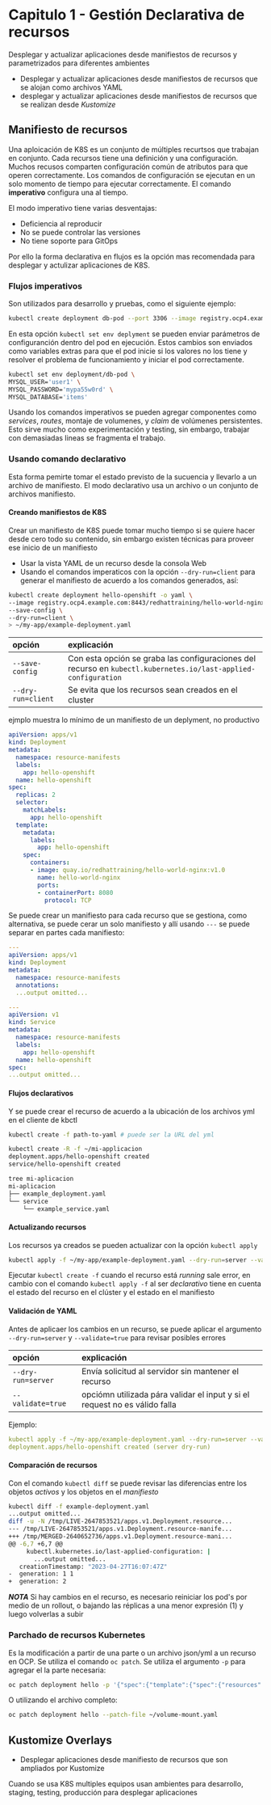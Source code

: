# Capitulo 1 - Gestión Declarativa de recursos

Desplegar y actualizar aplicaciones desde manifiestos de recursos y parametrizados para diferentes ambientes

- Desplegar y actualizar aplicaciones desde manifiestos de recursos que se alojan como archivos YAML
- desplegar y actualizar aplicaciones desde manifiestos de recursos que se realizan desde *Kustomize*

## Manifiesto de recursos

Una aploicación de K8S es un conjunto de múltiples recurtsos que trabajan en conjunto. Cada recursos tiene una definición y una configuración. Muchos recusos comparten configuración común de atributos para que operen correctamente. Los comandos de configuración se ejecutan en un solo momento de tiempo para ejecutar correctamente. El comando **imperativo** configura una al tiempo.

El modo imperativo tiene varias desventajas:
- Deficiencia al reproducir
- No se puede controlar las versiones
- No tiene soporte para GitOps

Por ello la forma declarativa en flujos es la opción mas recomendada para desplegar y actulizar aplicaciones de K8S.

### Flujos imperativos

Son utilizados para desarrollo y pruebas, como el siguiente ejemplo:

```bash        
kubectl create deployment db-pod --port 3306 --image registry.ocp4.example.com:8443/rhel8/mysql-80
```

En esta opción `kubectl set env deplyment` se pueden enviar parámetros de configuranción dentro del pod en ejecución. Estos cambios son enviados como variables extras para que el pod inicie si los valores no los tiene y resolver el problema de funcionamiento y iniciar el pod correctamente.

```bash
kubectl set env deployment/db-pod \
MYSQL_USER='user1' \
MYSQL_PASSWORD='mypa55w0rd' \
MYSQL_DATABASE='items'
```

Usando los comandos imperativos se pueden agregar componentes como *services*, *routes*, montaje de volumenes, y *claim* de volúmenes persistentes. Esto sirve mucho como experimentación y testing, sin embargo, trabajar con demasiadas lineas se fragmenta el trabajo.

### Usando comando declarativo

Esta forma pemirte tomar el estado previsto de la sucuencia y llevarlo a un archivo de manifiesto. El modo declarativo usa un archivo o un conjunto de archivos manifiesto.

#### Creando manifiestos de K8S

Crear un manifiesto de K8S puede tomar mucho tiempo si se quiere hacer desde cero todo su contenido, sin embargo existen técnicas para proveer ese inicio de un manifiesto

- Usar la vista YAML de un recurso desde la consola Web
- Usando el comandos imperaticos con la opción `--dry-run=client` para generar el manifiesto de acuerdo a los comandos generados, así:

```bash
kubectl create deployment hello-openshift -o yaml \
--image registry.ocp4.example.com:8443/redhattraining/hello-world-nginx:v1.0 \
--save-config \
--dry-run=client \
> ~/my-app/example-deployment.yaml
```

|opción | explicación |
|:----- |:----------- |
|`--save-config` | Con esta opción se graba las configuraciones del recurso en `kubectl.kubernetes.io/last-applied-configuration`|
|`--dry-run=client` | Se evita que los recursos sean creados en el cluster |

ejmplo muestra lo mínimo de un manifiesto de un deplyment, no productivo

```yaml
apiVersion: apps/v1
kind: Deployment
metadata:
  namespace: resource-manifests
  labels:
    app: hello-openshift
  name: hello-openshift
spec:
  replicas: 2
  selector:
    matchLabels:
      app: hello-openshift
  template:
    metadata:
      labels:
        app: hello-openshift
    spec:
      containers:
      - image: quay.io/redhattraining/hello-world-nginx:v1.0
        name: hello-world-nginx
        ports:
        - containerPort: 8080
          protocol: TCP
```

Se puede crear un manifiesto para cada recurso que se gestiona, como alternativa, se puede cerar un solo manifiesto y allí usando `---` se puede separar en partes cada manifiesto:

```yaml
---
apiVersion: apps/v1
kind: Deployment
metadata:
  namespace: resource-manifests
  annotations:
  ...output omitted...

---
apiVersion: v1
kind: Service
metadata:
  namespace: resource-manifests
  labels:
    app: hello-openshift
  name: hello-openshift
spec:
...output omitted...
```

#### Flujos declarativos

Y se puede crear el recurso de acuerdo a la ubicación de los archivos yml en el cliente de kbctl

```bash
kubectl create -f path-to-yaml # puede ser la URL del yml

kubectl create -R -f ~/mi-applicacion
deployment.apps/hello-openshift created
service/hello-openshift created        

tree mi-aplicacion
mi-aplicacion
├── example_deployment.yaml
└── service
    └── example_service.yaml
```

#### Actualizando recursos

Los recursos ya creados se pueden actualizar con la opción `kubectl apply`

```bash
kubectl apply -f ~/my-app/example-deployment.yaml --dry-run=server --validate=true
```
Ejecutar `kubectl create -f` cuando el recurso está *running* sale error, en cambio con el comando `kubectl apply -f` al ser *declarativo* tiene en cuenta el estado del recurso en el clúster y el estado en el manifiesto

#### Validación de YAML

Antes de aplicaer los cambios en un recurso, se puede aplicar el argumento `--dry-run=server` y `--validate=true` para revisar posibles errores

|opción | explicación |
|:----- |:----------- |
|`--dry-run=server` | Envía solicitud al servidor sin mantener el recurso |
|`--validate=true` |opciómn utilizada pára validar el input y si el request no es válido falla |

Ejemplo:

```yaml
kubectl apply -f ~/my-app/example-deployment.yaml --dry-run=server --validate=true
deployment.apps/hello-openshift created (server dry-run)
```
#### Comparación de recursos

Con el comando `kubectl diff` se puede revisar las diferencias entre los objetos *activos* y los objetos en el *manifiesto*

```bash
kubectl diff -f example-deployment.yaml
...output omitted...
diff -u -N /tmp/LIVE-2647853521/apps.v1.Deployment.resource...
--- /tmp/LIVE-2647853521/apps.v1.Deployment.resource-manife...
+++ /tmp/MERGED-2640652736/apps.v1.Deployment.resource-mani...
@@ -6,7 +6,7 @@
     kubectl.kubernetes.io/last-applied-configuration: |
       ...output omitted...
   creationTimestamp: "2023-04-27T16:07:47Z"
-  generation: 1 1
+  generation: 2
```

***NOTA*** Si hay cambios en el recurso, es necesario reiniciar los pod's por medio de un rollout, o bajando las réplicas a una menor expresión (1) y luego volverlas a subir

### Parchado de recursos Kubernetes

Es la modificación a partir de una parte o un archivo json/yml a un recurso en OCP. Se utiliza el comando `oc patch`. Se utiliza el argumento `-p` para agregar el la parte necesaria:

```bash
oc patch deployment hello -p '{"spec":{"template":{"spec":{"resources":{"requests":{"cpu": "100m"}}}}}}'
```

O utilizando el archivo completo:

```bash
oc patch deployment hello --patch-file ~/volume-mount.yaml
```


## Kustomize Overlays

- Desplegar aplicaciones desde  manifiesto de recursos que son ampliados por Kustomize

Cuando se usa K8S multiples equipos usan ambientes para desarrollo, staging, testing, producción para desplegar aplicaciones